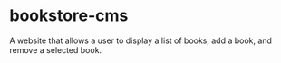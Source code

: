 # bookstore-cms
A website that allows a user to display a list of books, add a book, and remove a selected book.
